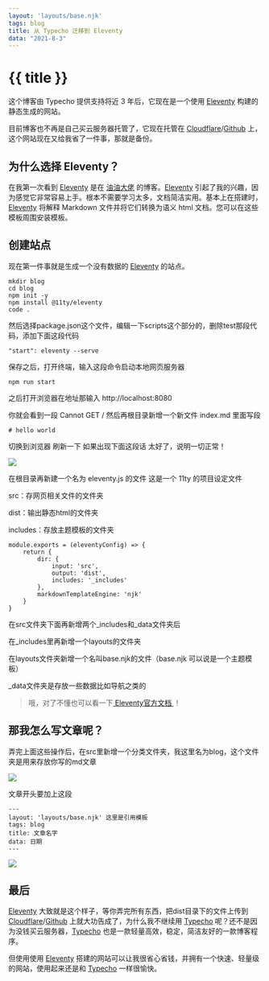 ```yaml
---
layout: 'layouts/base.njk'
tags: blog
title: 从 Typecho 迁移到 Eleventy
data: "2021-8-3"
---
```


# {{ title }}

这个博客由 Typecho 提供支持将近 3 年后，它现在是一个使用 <a href="https://www.11ty.dev/">Eleventy</a> 构建的静态生成的网站。

目前博客也不再是自己买云服务器托管了，它现在托管在 <a href="https://www.cloudflare.com/">Cloudflare</a>/<a href="https://www.github.com/">Github</a> 上，这个网站现在又给我省了一件事，那就是备份。

## 为什么选择 Eleventy？

在我第一次看到 <a href="https://www.11ty.dev/">Eleventy</a> 是在 <a href="https://www.200011.net/">油油大佬</a> 的博客。<a href="https://www.11ty.dev/">Eleventy</a> 引起了我的兴趣，因为感觉它非常容易上手。根本不需要学习太多，文档简洁实用。基本上在搭建时，<a href="https://www.11ty.dev/">Eleventy</a> 将解释 Markdown 文件并将它们转换为语义 html 文档。您可以在这些模板周围安装模板。

## 创建站点

现在第一件事就是生成一个没有数据的 <a href="https://www.11ty.dev/">Eleventy</a> 的站点。

```
mkdir blog
cd blog
npm init -y
npm install @11ty/eleventy
code .
```

然后选择package.json这个文件，编辑一下scripts这个部分的，删除test那段代码，添加下面这段代码

```
"start": eleventy --serve
```

保存之后，打开终端，输入这段命令启动本地网页服务器
```
npm run start
```

之后打开浏览器在地址那输入 http://localhost:8080

你就会看到一段 Cannot GET /
然后再根目录新增一个新文件 index.md 里面写段
```
# hello world
```

切换到浏览器 刷新一下 如果出现下面这段话
太好了，说明一切正常！

![](https://img.mukewang.com/user/6108a18c0001867904290175.jpg)

在根目录再新建一个名为 eleventy.js 的文件 
这是一个 11ty 的项目设定文件

src：存网页相关文件的文件夹

dist：输出静态html的文件夹

includes：存放主题模板的文件夹

```
module.exports = (eleventyConfig) => {
    return {
        dir: {
            input: 'src',
            output: 'dist',
            includes: '_includes'
        },
        markdownTemplateEngine: 'njk'
    }
}
```

在src文件夹下面再新增两个_includes和_data文件夹后

在_includes里再新增一个layouts的文件夹

在layouts文件夹新增一个名叫base.njk的文件（base.njk 可以说是一个主题模板）

_data文件夹是存放一些数据比如导航之类的

<blockquote>
哦，对了不懂也可以看一下<a href="https://www.11ty.dev/blog/"> Eleventy官方文档 </a> ！
</blockquote>

## 那我怎么写文章呢？

弄完上面这些操作后，在src里新增一个分类文件夹，我这里名为blog，这个文件夹是用来存放你写的md文章

![](https://img.mukewang.com/user/6108aa4f000184c102100219.jpg)

文章开头要加上这段

```
---
layout: 'layouts/base.njk' 这里是引用模板
tags: blog
title: 文章名字
data: 日期
---
```

![](https://img.mukewang.com/user/61090fca0001bff003630144.jpg)

## 最后

<a href="https://www.11ty.dev/">Eleventy</a> 大致就是这个样子，等你弄完所有东西，把dist目录下的文件上传到 <a href="https://www.cloudflare.com/">Cloudflare</a>/<a href="https://www.github.com/">Github</a> 上就大功告成了，为什么我不继续用 <a href="http://typecho.org/">Typecho</a> 呢？还不是因为没钱买云服务器，<a href="http://typecho.org/">Typecho</a> 也是一款轻量高效，稳定，简洁友好的一款博客程序。

但使用使用 <a href="https://www.11ty.dev/">Eleventy</a> 搭建的网站可以让我很省心省钱，并拥有一个快速、轻量级的网站，使用起来还是和 <a href="http://typecho.org/">Typecho</a> 一样很愉快。
